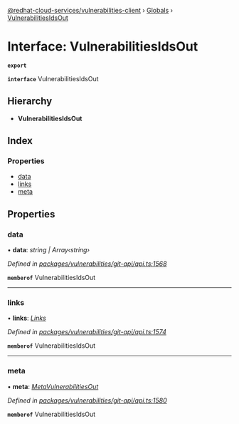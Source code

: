 [@redhat-cloud-services/vulnerabilities-client](../README.md) › [Globals](../globals.md) › [VulnerabilitiesIdsOut](vulnerabilitiesidsout.md)

# Interface: VulnerabilitiesIdsOut

**`export`** 

**`interface`** VulnerabilitiesIdsOut

## Hierarchy

* **VulnerabilitiesIdsOut**

## Index

### Properties

* [data](vulnerabilitiesidsout.md#data)
* [links](vulnerabilitiesidsout.md#links)
* [meta](vulnerabilitiesidsout.md#meta)

## Properties

###  data

• **data**: *string | Array‹string›*

*Defined in [packages/vulnerabilities/git-api/api.ts:1568](https://github.com/RedHatInsights/javascript-clients/blob/master/packages/vulnerabilities/git-api/api.ts#L1568)*

**`memberof`** VulnerabilitiesIdsOut

___

###  links

• **links**: *[Links](links.md)*

*Defined in [packages/vulnerabilities/git-api/api.ts:1574](https://github.com/RedHatInsights/javascript-clients/blob/master/packages/vulnerabilities/git-api/api.ts#L1574)*

**`memberof`** VulnerabilitiesIdsOut

___

###  meta

• **meta**: *[MetaVulnerabilitiesOut](metavulnerabilitiesout.md)*

*Defined in [packages/vulnerabilities/git-api/api.ts:1580](https://github.com/RedHatInsights/javascript-clients/blob/master/packages/vulnerabilities/git-api/api.ts#L1580)*

**`memberof`** VulnerabilitiesIdsOut
